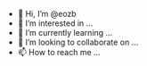 - 👋 Hi, I’m @eozb
- 👀 I’m interested in ...
- 🌱 I’m currently learning ...
- 💞️ I’m looking to collaborate on ...
- 📫 How to reach me ...

<!---
eozb/eozb is a ✨ special ✨ repository because its `README.md` (this file) appears on your GitHub profile.
You can click the Preview link to take a look at your changes.
--->
